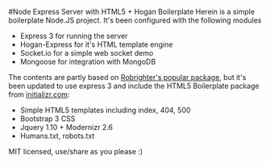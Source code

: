 #Node Express Server with HTML5 + Hogan Boilerplate
Herein is a simple boilerplate Node.JS project. It's been configured with the following modules
* Express 3 for running the server
* Hogan-Express for it's HTML template engine
* Socket.io for a simple web socket demo
* Mongoose for integration with MongoDB

The contents are partly based on [Robrighter's popular package](https://github.com/robrighter/node-boilerplate), but it's been updated to use express 3 and include the HTML5 Boilerplate package from [initializr.com](http://www.initializr.com/):
* Simple HTML5 templates including index, 404, 500
* Bootstrap 3 CSS
* Jquery 1.10 + Modernizr 2.6
* Humans.txt, robots.txt

MIT licensed, use/share as you please :)

